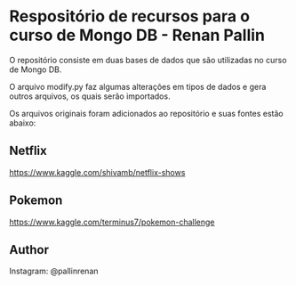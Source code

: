 # Respositório de recursos para o curso de Mongo DB - Renan Pallin #

O repositório consiste em duas bases de dados que são utilizadas no curso de Mongo DB.

O arquivo modify.py faz algumas alterações em tipos de dados e gera outros arquivos, os quais serão importados.



Os arquivos originais foram adicionados ao repositório e suas fontes estão abaixo:

## Netflix

https://www.kaggle.com/shivamb/netflix-shows

## Pokemon

https://www.kaggle.com/terminus7/pokemon-challenge

## Author

Instagram:
@pallinrenan
